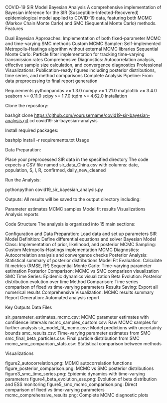 COVID-19 SIR Model Bayesian Analysis
A comprehensive implementation of Bayesian inference for the SIR (Susceptible-Infected-Recovered) epidemiological model applied to COVID-19 data, featuring both MCMC (Markov Chain Monte Carlo) and SMC (Sequential Monte Carlo) methods.
Features

Dual Bayesian Approaches: Implementation of both fixed-parameter MCMC and time-varying SMC methods
Custom MCMC Sampler: Self-implemented Metropolis-Hastings algorithm without external MCMC libraries
Sequential Monte Carlo: Particle filter implementation for tracking time-varying transmission rates
Comprehensive Diagnostics: Autocorrelation analysis, effective sample size calculation, and convergence diagnostics
Professional Visualizations: Publication-ready figures including posterior distributions, time series, and method comparisons
Complete Analysis Pipeline: From data preprocessing to final report generation

Requirements
pythonpandas >= 1.3.0
numpy >= 1.21.0
matplotlib >= 3.4.0
seaborn >= 0.11.0
scipy >= 1.7.0
tqdm >= 4.62.0
Installation

Clone the repository:

bashgit clone https://github.com/yourusername/covid19-sir-bayesian-analysis.git
cd covid19-sir-bayesian-analysis

Install required packages:

bashpip install -r requirements.txt
Usage

Data Preparation:

Place your preprocessed SIR data in the specified directory
The code expects a CSV file named sir_data_China.csv with columns: date, population, S, I, R, confirmed, daily_new_cleaned


Run the Analysis:

pythonpython covid19_sir_bayesian_analysis.py

Outputs: All results will be saved to the output directory including:

Parameter estimates
MCMC samples
Model fit results
Visualizations
Analysis reports



Code Structure
The analysis is organized into 15 main sections:

Configuration and Data Preparation: Load data and set up parameters
SIR Model Definition: Define differential equations and solver
Bayesian Model Class: Implementation of prior, likelihood, and posterior
MCMC Sampling: Custom Metropolis-Hastings implementation
MCMC Diagnostics: Autocorrelation analysis and convergence checks
Posterior Analysis: Statistical summary of posterior distributions
Model Fit Evaluation: Calculate fit metrics (RMSE, R²)
Sequential Monte Carlo: Time-varying parameter estimation
Posterior Comparison: MCMC vs SMC comparison visualization
SMC Time Series: Epidemic dynamics visualization
Beta Evolution: Posterior distribution evolution over time
Method Comparison: Time series comparison of fixed vs time-varying parameters
Results Saving: Export all numerical results
Comprehensive Visualization: MCMC results summary
Report Generation: Automated analysis report

Key Outputs
Data Files

sir_parameter_estimates_mcmc.csv: MCMC parameter estimates with confidence intervals
mcmc_samples_custom.csv: Raw MCMC samples for further analysis
sir_model_fit_mcmc.csv: Model predictions with uncertainty bounds
smc_results.csv: Time-varying parameter estimates from SMC
smc_final_beta_particles.csv: Final particle distribution from SMC
mcmc_smc_comparison_stats.csv: Statistical comparison between methods

Visualizations

figure2_autocorrelation.png: MCMC autocorrelation functions
figure_posterior_comparison.png: MCMC vs SMC posterior distributions
figure3_smc_time_series.png: Epidemic dynamics with time-varying parameters
figure4_beta_evolution_ess.png: Evolution of beta distribution and ESS monitoring
figure5_smc_mcmc_comparison.png: Direct comparison of fixed vs time-varying parameters
mcmc_comprehensive_results.png: Complete MCMC diagnostic plots
